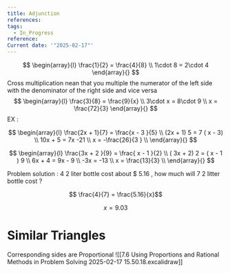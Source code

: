 ```yaml
---
title: Adjunction
references: 
tags:
  - In_Progress
reference: 
Current date: '"2025-02-17"'
---
```

$$
\begin{array}{l}
 \frac{1}{2}  =  \frac{4}{8} \\
1\cdot 8  =  2\cdot 4 
\end{array}{}
$$
Cross multiplication nean that you multiple  the numerator of  the left side with  the denominator of the right side and vice versa 
$$
\begin{array}{l}
 \frac{3}{8}  =  \frac{9}{x} \\
3\cdot x  =  8\cdot 9  \\
x  = \frac{72}{3}
\end{array}{}
$$
EX : 

$$
\begin{array}{l}
\frac{2x + 1}{7}  = \frac{x - 3 }{5} \\
 (2x + 1)  5 =   7 ( x - 3) \\
 10x +  5 =   7x  -21  \\
x    =   -\frac{26}{3 }      \\
\end{array}{}
$$ 



$$
\begin{array}{l}
\frac{3x   +  2 }{9}  = \frac{ x  -  1  }{2} \\
 ( 3x   +  2) 2    = ( x  -  1 ) 9  \\
6x  + 4  =  9x   - 9   \\
-3x =  -13  \\
x = \frac{13}{3}    \\
\end{array}{}
$$

Problem solution  : 
4   2 liter bottle  cost about $ 5.16  , how much will  7  2 litter bottle cost ? 

$$ \frac{4}{7}  =  \frac{5.16}{x}$$ 

$$ x   = 9.03$$ 

# Similar  Triangles 
Corresponding sides  are Proportional 
![[7.6 Using Proportions and Rational Methods in Problem Solving 2025-02-17 15.50.18.excalidraw]]